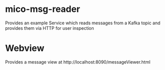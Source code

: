 # mico-msg-reader
Provides an example Service which reads messages from a Kafka topic and provides them via HTTP for user inspection

# Webview

Provides a message view at http://localhost:8090/messageViewer.html
